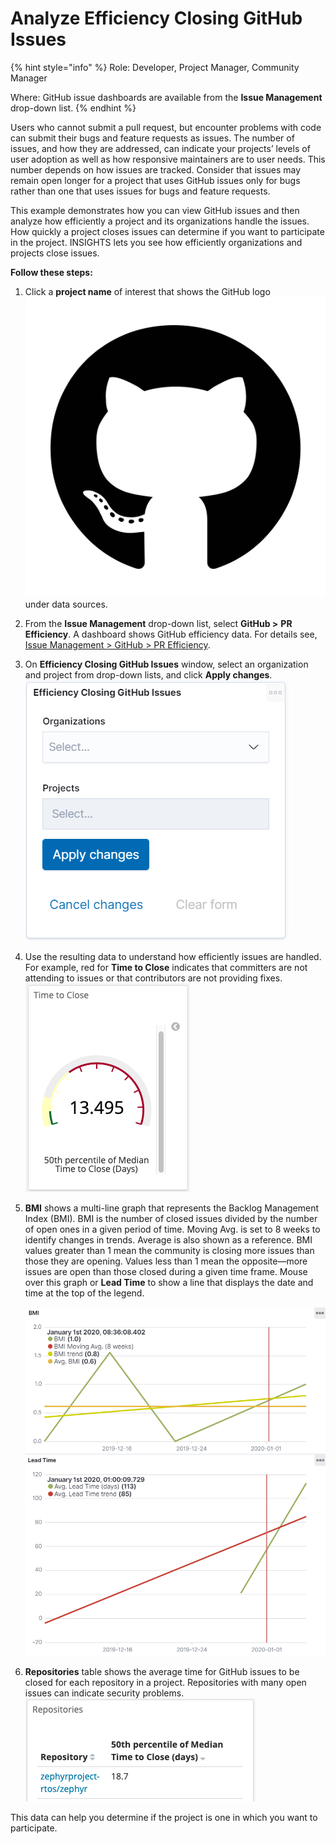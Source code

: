# Analyze Efficiency Closing GitHub Issues

{% hint style="info" %}
Role: Developer, Project Manager, Community Manager

Where: GitHub issue dashboards are available from the **Issue Management** drop-down list.
{% endhint %}

Users who cannot submit a pull request, but encounter problems with code can submit their bugs and feature requests as issues. The number of issues, and how they are addressed, can indicate your projects’ levels of user adoption as well as how responsive maintainers are to user needs. This number depends on how issues are tracked. Consider that issues may remain open longer for a project that uses GitHub issues only for bugs rather than one that uses issues for bugs and feature requests.

This example demonstrates how you can view GitHub issues and then analyze how efficiently a project and its organizations handle the issues. How quickly a project closes issues can determine if you want to participate in the project. INSIGHTS lets you see how efficiently organizations and projects close issues. 

**Follow these steps:**

1. Click a **project name** of interest that shows the GitHub logo![](../../.gitbook/assets/18088191%20%284%29%20%283%29%20%282%29.png)under data sources.
2. From the **Issue Management** drop-down list, select **GitHub &gt;** **PR Efficiency**. A dashboard shows GitHub efficiency data. For details see, [Issue Management &gt; GitHub &gt; PR Efficiency](../view-project-dashboard/technical-metrics/pull-request-management/github-pr.md#pr-efficiency).
3. On **Efficiency Closing GitHub Issues** window, select an organization and project from drop-down lists, and click **Apply changes**.  ![](../../.gitbook/assets/18088186.png)
4. Use the resulting data to understand how efficiently issues are handled. For example, red for **Time to Close** indicates that committers are not attending to issues or that contributors are not providing fixes. ![](../../.gitbook/assets/18088189.png)
5. **BMI** shows a multi-line graph that represents the Backlog Management Index \(BMI\). BMI is the number of closed issues divided by the number of open ones in a given period of time. Moving Avg. is set to 8 weeks to identify changes in trends. Average is also shown as a reference. BMI values greater than 1 mean the community is closing more issues than those they are opening. Values less than 1 mean the opposite—more issues are open than those closed during a given time frame. Mouse over this graph or **Lead Time** to show a line that displays the date and time at the top of the legend.

   ![](../../.gitbook/assets/18088185.png)  ![](../../.gitbook/assets/18088184.png)

6. **Repositories** table shows the average time for GitHub issues to be closed for each repository in a project. Repositories with many open issues can indicate security problems. ![](../../.gitbook/assets/18088188.png)

This data can help you determine if the project is one in which you want to participate.

